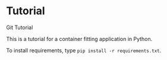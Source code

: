 # Tutorial
Git Tutorial

This is a tutorial for a container fitting application in Python.

To install requirements, type `pip install -r requirements.txt`.